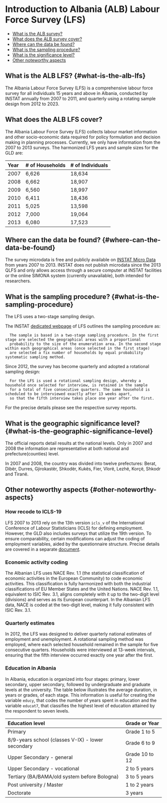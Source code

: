 # Introduction to Albania (ALB) Labour Force Survey (LFS)

-   [What is the ALB survey?](#what-is-the-alb-lfs)
-   [What does the ALB survey cover?](#what-does-the-alb-lfs)
-   [Where can the data be found?](#where-can-the-data-be-found)
-   [What is the sampling procedure?](#what-is-the-sampling-procedure)
-   [What is the significance level?](#what-is-the-geographic-significance-level)
-   [Other noteworthy aspects](#other-noteworthy-aspects)

## What is the ALB LFS? {#what-is-the-alb-lfs}

The Albania Labour Force Survey (LFS) is a comprehensive labour force survey for all individuals 15 years and above in Albania, conducted by INSTAT annually from 2007 to 2011, and quarterly using a rotating sample design from 2012 to 2023.

## What does the ALB LFS cover?

The Albania Labour Force Survey (LFS) collects labour market information and other socio-economic data required for policy formulation and decision making in planning processes. Currently, we only have information from the 2007 to 2013 surveys. The harmonized LFS years and sample sizes for the GLD are:

| Year | \# of Households | \# of Individuals |
|:-----|:-----------------|:------------------|
| 2007 | 6,626            | 18,634            |
| 2008 | 6,662            | 18,907            |
| 2009 | 6,560            | 18,997            |
| 2010 | 6,411            | 18,436            |
| 2011 | 5,025            | 13,598            |
| 2012 | 7,000            | 19,064            |
| 2013 | 6,080            | 17,523            |

## Where can the data be found? {#where-can-the-data-be-found}

The survey microdata is free and publicly available on [INSTAT Micro Data](https://www.instat.gov.al/en/figures/micro-data/) from years 2007 to 2013. INSTAT does not publish microdata since the 2013 QLFS and only allows access through a secure computer at INSTAT facilities or the online SIMONA system (currently unavailable), both intended for researchers.

## What is the sampling procedure? {#what-is-the-sampling-procedure}

The LFS uses a two-stage sampling design.

The INSTAT [dedicated webpage](https://www.instat.gov.al/en/themes/labour-market-and-education/employment-and-unemployment-from-lfs/#tab4) of LFS outlines the sampling procedure as:

```         
  The sample is based in a two-stage sampling procedure. In the first stage are selected the geographical areas with a proportional 
  probability to the size of the enumeration area. In the second stage within each geographical areas (once selected in the first stage) 
  are selected a fix number of households by equal probability systematic sampling method.
```

Since 2012, the survey has become quarterly and adopted a rotational sampling design:

```         
  For the LFS is used a rotational sampling design, whereby a household once selected for interview, is retained in the sample 
  for a total of five consecutive quarters. The same household is scheduled to be interviewed exactly after 13 weeks apart, 
  so that the fifth interview takes place one year after the first.
```

For the precise details please see the respective survey reports.

## What is the geographic significance level? {#what-is-the-geographic-significance-level}

The official reports detail results at the national levels. Only in 2007 and 2008 the information are representative at both national and prefecture(counties) level.

In 2007 and 2008, the country was divided into twelve prefectures: Berat, Dibër, Durres, Gjirokastër, Shkodër, Kukës, Fier, Vlorë, Lezhë, Korçë, Shkodr and Tiranë.


## Other noteworthy aspects {#other-noteworthy-aspects}


### How recode to ICLS-19

LFS 2007 to 2013 rely on the 13th version `icls_v` of the International Conference of Labour Statisticians (ICLS) for defining employment. However, the GLD also includes surveys that utilize the 19th version. To ensure comparability, certain modifications can adjust the coding of employment variables, aided by the questionnaire structure. Precise details are covered in a separate [document](icls13to19.md).

### Economic activity coding

The Albanian LFS uses NACE Rev. 1.1 (the statistical classification of economic activities in the European Community) to code economic activities. This classification is fully harmonized with both the industrial classifications of EU Member States and the United Nations. NACE Rev. 1.1, equivalent to ISIC Rev. 3.1, aligns completely with it up to the two-digit level (divisions) and serves as its European counterpart. In the Albanian LFS data, NACE is coded at the two-digit level, making it fully consistent with ISIC Rev. 3.1.


### Quarterly estimates

In 2012, the LFS was designed to deliver quarterly national estimates of employment and unemployment. A rotational sampling method was employed, where each selected household remained in the sample for five consecutive quarters. Households were interviewed at 13-week intervals, ensuring that the fifth interview occurred exactly one year after the first.

### Education in Albania

In Albania, education is organized into four stages: primary, lower secondary, upper secondary, followed by undergraduate and graduate levels at the university. The table below illustrates the average duration, in years or grades, of each stage. This information is useful for creating the variable `educy`, that codes the number of years spent in education and the variable `educat7`, that classifies the highest level of education attained by the respondent to seven levels.

| Education level                                     | Grade or Year  |
|:--------------------------                          |:---------------|
| Primary                                             | Grade 1 to 5   |
| 8/9-years school (classes V-IX) - lower secondary   | Grade 6 to 9   |
| Upper Secondary - general                           | Grade 10 to 12 |
| Upper Secondary - vocational                        | 2 to 5 years   |
| Tertiary (BA/BAMA/old system before Bologna)        | 3 to 5 years   |
| Post university / Master                            | 1 to 2 years   |
| Doctorate                                           | 3 years        |


